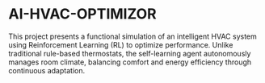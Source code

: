 # AI-HVAC-OPTIMIZOR
This project presents a functional simulation of an intelligent HVAC system using Reinforcement Learning (RL) to optimize performance. Unlike traditional rule-based thermostats, the self-learning agent autonomously manages room climate, balancing comfort and energy efficiency through continuous adaptation.
